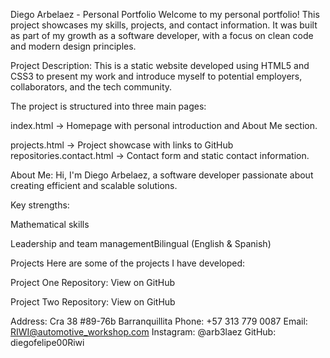 Diego Arbelaez - Personal Portfolio Welcome to my personal portfolio! This project showcases my skills, projects, and contact information. It was built as part of my growth as a software developer, with a focus on clean code and modern design principles.

Project Description: This is a static website developed using HTML5 and CSS3 to present my work and introduce myself to potential employers, collaborators, and the tech community.

The project is structured into three main pages:

index.html → Homepage with personal introduction and About Me section.

projects.html → Project showcase with links to GitHub repositories.contact.html → Contact form and static contact information.

About Me: Hi, I'm Diego Arbelaez, a software developer passionate about creating efficient and scalable solutions.

Key strengths:

Mathematical skills

Leadership and team managementBilingual (English & Spanish)

Projects Here are some of the projects I have developed:

Project One Repository: View on GitHub

Project Two Repository: View on GitHub

Address: Cra 38 #89-76b Barranquillita
Phone: +57 313 779 0087 Email: RIWI@automotive_workshop.com Instagram: @arb3laez GitHub: diegofelipe00Riwi

